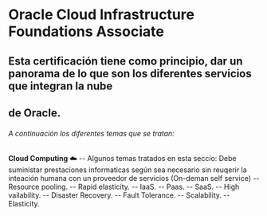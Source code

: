 # Oracle Cloud Infrastructure Foundations Associate
## Esta certificación tiene como principio, dar un panorama de lo que son los diferentes servicios que integran la nube
## de Oracle.
###### A continuación los diferentes temas que se tratan:
**Cloud Computing** :cloud:
-- Algunos temas tratados en esta seccio:
Debe suministar prestaciones informaticas según sea necesario sin reuqerir la inteación humana con un proveedor 
de servicios (On-deman self service)
-- Resource pooling.
-- Rapid elasticity.
-- IaaS.
-- Paas.
-- SaaS.
-- High vailability.
-- Disaster Recovery.
-- Fault Tolerance.
-- Scalability.
-- Elasticity.
